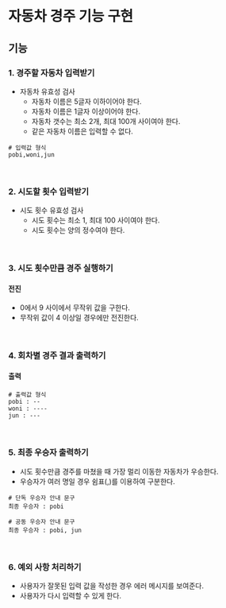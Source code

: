 # 자동차 경주 기능 구현

## 기능

### 1. 경주할 자동차 입력받기

- 자동차 유효성 검사
  - 자동차 이름은 5글자 이하이어야 한다.
  - 자동차 이름은 1글자 이상이어야 한다.
  - 자동차 갯수는 최소 2개, 최대 100개 사이여야 한다.
  - 같은 자동차 이름은 입력할 수 없다.

```
# 입력값 형식
pobi,woni,jun
```

<br>

### 2. 시도할 횟수 입력받기

- 시도 횟수 유효성 검사
  - 시도 횟수는 최소 1, 최대 100 사이여야 한다. 
  - 시도 횟수는 양의 정수여야 한다.

<br>

### 3. 시도 횟수만큼 경주 실행하기 

#### 전진

- 0에서 9 사이에서 무작위 값을 구한다.
- 무작위 값이 4 이상일 경우에만 전진한다.

<br>

### 4. 회차별 경주 결과 출력하기

#### 출력

```
# 출력값 형식
pobi : --
woni : ----
jun : ---
```

<br>

### 5. 최종 우승자 출력하기

- 시도 횟수만큼 경주를 마쳤을 때 가장 멀리 이동한 자동차가 우승한다.
- 우승자가 여러 명일 경우 쉼표(,)를 이용하여 구분한다.

```
# 단독 우승자 안내 문구
최종 우승자 : pobi

# 공동 우승자 안내 문구
최종 우승자 : pobi, jun
```

<br>

### 6. 예외 사항 처리하기

- 사용자가 잘못된 입력 값을 작성한 경우 에러 메시지를 보여준다.
- 사용자가 다시 입력할 수 있게 한다.
